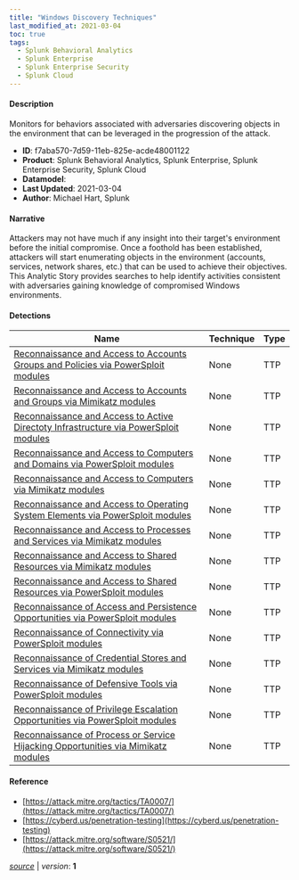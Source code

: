 ```yaml
---
title: "Windows Discovery Techniques"
last_modified_at: 2021-03-04
toc: true
tags:
  - Splunk Behavioral Analytics
  - Splunk Enterprise
  - Splunk Enterprise Security
  - Splunk Cloud
---
```


#### Description

Monitors for behaviors associated with adversaries discovering objects in the environment that can be leveraged in the progression of the attack.

- **ID**: f7aba570-7d59-11eb-825e-acde48001122
- **Product**: Splunk Behavioral Analytics, Splunk Enterprise, Splunk Enterprise Security, Splunk Cloud
- **Datamodel**: 
- **Last Updated**: 2021-03-04
- **Author**: Michael Hart, Splunk

#### Narrative

Attackers may not have much if any insight into their target's environment before the initial compromise.  Once a foothold has been established, attackers will start enumerating objects in the environment (accounts, services, network shares, etc.) that can be used to achieve their objectives.  This Analytic Story provides searches to help identify activities consistent with adversaries gaining knowledge of compromised Windows environments.

#### Detections

| Name        | Technique   | Type         |
| ----------- | ----------- |--------------|
| [Reconnaissance and Access to Accounts Groups and Policies via PowerSploit modules](/endpoint/reconnaissance_and_access_to_accounts_groups_and_policies_via_powersploit_modules/) | None | TTP |
| [Reconnaissance and Access to Accounts and Groups via Mimikatz modules](/endpoint/reconnaissance_and_access_to_accounts_and_groups_via_mimikatz_modules/) | None | TTP |
| [Reconnaissance and Access to Active Directoty Infrastructure via PowerSploit modules](/endpoint/reconnaissance_and_access_to_active_directoty_infrastructure_via_powersploit_modules/) | None | TTP |
| [Reconnaissance and Access to Computers and Domains via PowerSploit modules](/endpoint/reconnaissance_and_access_to_computers_and_domains_via_powersploit_modules/) | None | TTP |
| [Reconnaissance and Access to Computers via Mimikatz modules](/endpoint/reconnaissance_and_access_to_computers_via_mimikatz_modules/) | None | TTP |
| [Reconnaissance and Access to Operating System Elements via PowerSploit modules](/endpoint/reconnaissance_and_access_to_operating_system_elements_via_powersploit_modules/) | None | TTP |
| [Reconnaissance and Access to Processes and Services via Mimikatz modules](/endpoint/reconnaissance_and_access_to_processes_and_services_via_mimikatz_modules/) | None | TTP |
| [Reconnaissance and Access to Shared Resources via Mimikatz modules](/endpoint/reconnaissance_and_access_to_shared_resources_via_mimikatz_modules/) | None | TTP |
| [Reconnaissance and Access to Shared Resources via PowerSploit modules](/endpoint/reconnaissance_and_access_to_shared_resources_via_powersploit_modules/) | None | TTP |
| [Reconnaissance of Access and Persistence Opportunities via PowerSploit modules](/endpoint/reconnaissance_of_access_and_persistence_opportunities_via_powersploit_modules/) | None | TTP |
| [Reconnaissance of Connectivity via PowerSploit modules](/endpoint/reconnaissance_of_connectivity_via_powersploit_modules/) | None | TTP |
| [Reconnaissance of Credential Stores and Services via Mimikatz modules](/endpoint/reconnaissance_of_credential_stores_and_services_via_mimikatz_modules/) | None | TTP |
| [Reconnaissance of Defensive Tools via PowerSploit modules](/endpoint/reconnaissance_of_defensive_tools_via_powersploit_modules/) | None | TTP |
| [Reconnaissance of Privilege Escalation Opportunities via PowerSploit modules](/endpoint/reconnaissance_of_privilege_escalation_opportunities_via_powersploit_modules/) | None | TTP |
| [Reconnaissance of Process or Service Hijacking Opportunities via Mimikatz modules](/endpoint/reconnaissance_of_process_or_service_hijacking_opportunities_via_mimikatz_modules/) | None | TTP |

#### Reference

* [https://attack.mitre.org/tactics/TA0007/](https://attack.mitre.org/tactics/TA0007/)
* [https://cyberd.us/penetration-testing](https://cyberd.us/penetration-testing)
* [https://attack.mitre.org/software/S0521/](https://attack.mitre.org/software/S0521/)



[*source*](https://github.com/splunk/security_content/tree/develop/stories/windows_discovery_techniques.yml) \| *version*: **1**